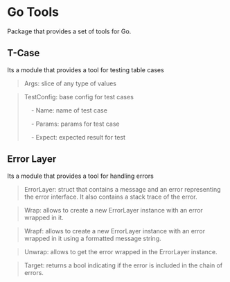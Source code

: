 # Go Tools

Package that provides a set of tools for Go.

<!-- Details -->
## T-Case
Its a module that provides a tool for testing table cases
> Args: slice of any type of values

> TestConfig: base config for test cases
>
> &nbsp;&nbsp;&nbsp;&nbsp;- Name: name of test case
>
> &nbsp;&nbsp;&nbsp;&nbsp;- Params: params for test case
>
> &nbsp;&nbsp;&nbsp;&nbsp;- Expect: expected result for test 

## Error Layer
Its a module that provides a tool for handling errors
> ErrorLayer: struct that contains a message and an error representing the error interface. It also contains a stack trace of the error.

> Wrap: allows to create a new ErrorLayer instance with an error wrapped in it.

> Wrapf: allows to create a new ErrorLayer instance with an error wrapped in it using a formatted message string.

> Unwrap: allows to get the error wrapped in the ErrorLayer instance.

> Target: returns a bool indicating if the error is included in the chain of errors.